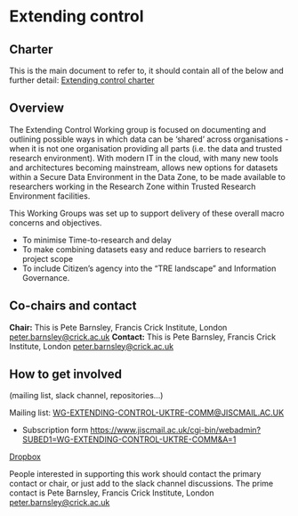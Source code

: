 # Extending control

## Charter

This is the main document to refer to, it should contain all of the below and further detail: [Extending control charter](https://www.dropbox.com/scl/fo/fvttq0l9a8i1wfqrcgsdp/AKIK5j3JuXBIM-BFqY6cEAI?rlkey=oke7qkrr8b0vanabs6bg1sq46&dl=0) 

## Overview
The Extending Control Working group is focused on documenting and outlining possible ways in which data can be ‘shared’ across organisations - when it is not one organisation providing all parts (i.e. the data and trusted research environment).
With modern IT in the cloud,
with many new tools and architectures becoming mainstream,
allows new options for datasets within a Secure Data Environment in the Data Zone,
to be made available to researchers working in the Research Zone within Trusted Research Environment facilities.  

This Working Groups was set up to support delivery of these overall macro concerns and objectives.

- To minimise Time-to-research and delay
- To make combining datasets easy and reduce barriers to research project scope
- To include Citizen’s agency into the “TRE landscape” and Information Governance.

## Co-chairs and contact

**Chair:**  This is Pete Barnsley, Francis Crick Institute, London  peter.barnsley@crick.ac.uk 
**Contact:**  This is Pete Barnsley, Francis Crick Institute, London  peter.barnsley@crick.ac.uk

## How to get involved
(mailing list, slack channel, repositories…)

Mailing list: WG-EXTENDING-CONTROL-UKTRE-COMM@JISCMAIL.AC.UK
- Subscription form https://www.jiscmail.ac.uk/cgi-bin/webadmin?SUBED1=WG-EXTENDING-CONTROL-UKTRE-COMM&A=1 

[Dropbox](https://www.dropbox.com/scl/fo/kkbgi1qtkdxn6lmymzx8z/AAqKgPeKwACL9jvvmNhXqSQ?rlkey=55zu0tclr9pq52xwxwk0yxnj7&dl=0)

People interested in supporting this work should contact the primary contact or chair, or just add to the slack channel discussions.   The prime contact is Pete Barnsley, Francis Crick Institute, London  peter.barnsley@crick.ac.uk


